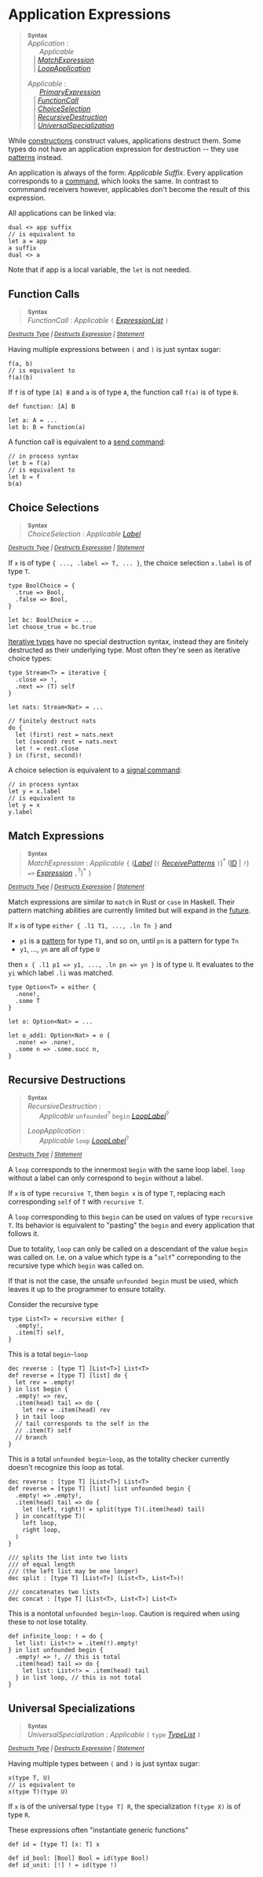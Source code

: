 # Application Expressions

> **<sup>Syntax</sup>**\
> _Application_ :\
> &nbsp;&nbsp; &nbsp;&nbsp; _Applicable_ \
> &nbsp;&nbsp; | [_MatchExpression_](#match-expressions) \
> &nbsp;&nbsp; | [_LoopApplication_](#recursive-destructions)
>
> _Applicable_ :\
> &nbsp;&nbsp; &nbsp;&nbsp; [_PrimaryExpression_] \
> &nbsp;&nbsp; | [_FunctionCall_](#function-calls) \
> &nbsp;&nbsp; | [_ChoiceSelection_](#choice-selections) \
> &nbsp;&nbsp; | [_RecursiveDestruction_](#recursive-destructions) \
> &nbsp;&nbsp; | [_UniversalSpecialization_](#universal-specializations)

While [constructions](construction.md) construct values, applications destruct them. Some types do not have an application expression for destruction -- they use [patterns](../patterns.md) instead.

An application is always of the form: _Applicable_ _Suffix_.
Every application corresponds to a [command](../statements/commands.md), which looks the same. In contrast to commmand receivers however, applicables don't become the result of this expression.

All applications can be linked via:
```par
dual <> app suffix
// is equivalent to
let a = app
a suffix
dual <> a
```
Note that if app is a local variable, the `let` is not needed.

## Function Calls

> **<sup>Syntax</sup>**\
> _FunctionCall_ : _Applicable_ `(` [_ExpressionList_] `)`

*<sup>
[Destructs Type](../types.md#function-types)
| [Destructs Expression](construction.md#function-expressions)
| [Statement](../statements/commands.md#send-commands)
</sup>*

Having multiple expressions between `(` and `)` is just syntax sugar:
```par
f(a, b)
// is equivalent to
f(a)(b)
```

If `f` is of type `[A] B` and `a` is of type `A`, the function call `f(a)` is of type `B`.

```par
def function: [A] B

let a: A = ...
let b: B = function(a)
```

A function call is equivalent to a [send command](../statements/commands.md#send-commands):
```par
// in process syntax
let b = f(a)
// is equivalent to
let b = f
b(a)
```

## Choice Selections

> **<sup>Syntax</sup>**\
> _ChoiceSelection_ : _Applicable_ [_Label_]

*<sup>
[Destructs Type](../types.md#choice-types)
| [Destructs Expression](construction.md#choice-constructions)
| [Statement](../statements/commands.md#signal-commands)
</sup>*

If `x` is of type `{ ..., .label => T, ... }`, the choice selection `x.label` is of type `T`.

```par
type BoolChoice = {
  .true => Bool,
  .false => Bool,
}

let bc: BoolChoice = ...
let choose_true = bc.true
```

[Iterative types](../types.md#iterative-types) have no special destruction syntax, instead they are finitely destructed as their underlying type. Most often they're seen as iterative choice types:
```par
type Stream<T> = iterative {
  .close => !,
  .next => (T) self
}

let nats: Stream<Nat> = ...

// finitely destruct nats
do {
  let (first) rest = nats.next
  let (second) rest = nats.next
  let ! = rest.close
} in (first, second)!
```

A choice selection is equivalent to a [signal command](../statements/commands.md#signal-commands):
```par
// in process syntax
let y = x.label
// is equivalent to
let y = x
y.label
```

## Match Expressions

<!--
> **<sup>Syntax</sup>**\
> _MatchExpression_ : _Applicable_ `{` (_Pattern_ `=>` _Expression_ `,`<sup>?</sup>)<sup>\*</sup> `}`
-->
> **<sup>Syntax</sup>**\
> _MatchExpression_ : _Applicable_ `{` ([_Label_] (`(` [_ReceivePatterns_] `)`)<sup>\*</sup> ([ID] | `!`) `=>` [_Expression_] `,`<sup>?</sup>)<sup>\*</sup> `}`

*<sup>
[Destructs Type](../types.md#either-types)
| [Destructs Expression](construction.md#either-selections)
| [Statement](../statements/commands.md#match-commands)
</sup>*

Match expressions are similar to `match` in Rust or `case` in Haskell. Their pattern matching abilities are currently limited but will expand in the [future](../future.md).

If `x` is of type `either { .l1 T1, ..., .ln Tn }`
and
- `p1` is a [pattern](../patterns.md) for type `T1`, and so on, until `pn` is a pattern for type `Tn`
- `y1`, ..., `yn` are all of type `U`

then `x { .l1 p1 => y1, ..., .ln pn => yn }` is of type `U`. It evaluates to the `yi` which label `.li` was matched.
```par
type Option<T> = either {
  .none!,
  .some T
}

let o: Option<Nat> = ...

let o_add1: Option<Nat> = o {
  .none! => .none!,
  .some n => .some.succ n,
}
```

## Recursive Destructions

> **<sup>Syntax</sup>**\
> _RecursiveDestruction_ :\
> &nbsp;&nbsp; &nbsp;&nbsp; _Applicable_ `unfounded`<sup>?</sup> `begin` [_LoopLabel_]<sup>?</sup>
>
> _LoopApplication_ :\
> &nbsp;&nbsp; &nbsp;&nbsp; _Applicable_ `loop` [_LoopLabel_]<sup>?</sup>

*<sup>
[Destructs Type](../types.md#recursive-types)
| [Statement](../statements/commands.md#recursive-commands)
</sup>*

A `loop` corresponds to the innermost `begin` with the same loop label. `loop` without a label can only correspond to `begin` without a label.

If `x` is of type `recursive T`, then `begin x` is of type `T`, replacing each corresponding `self` of `T` with `recursive T`.

A `loop` corresponding to this `begin` can be used on values of type `recursive T`. Its behavior is equivalent to "pasting" the `begin` and every application that follows it.

<div class="warning">

Due to totality, `loop` can only be called on a descendant of the value `begin` was called on. I.e. on a value which type is a "`self`" correponding to the recursive type which `begin` was called on.

If that is not the case, the unsafe `unfounded begin` must be used, which leaves it up to the programmer to ensure totality.
</div>

Consider the recursive type
```par
type List<T> = recursive either {
  .empty!,
  .item(T) self,
}
```

This is a total `begin`-`loop`
```par
dec reverse : [type T] [List<T>] List<T>
def reverse = [type T] [list] do {
  let rev = .empty!
} in list begin {
  .empty! => rev,
  .item(head) tail => do {
    let rev = .item(head) rev
  } in tail loop
  // tail corresponds to the self in the
  // .item(T) self
  // branch
}
```
This is a total `unfounded begin`-`loop`, as the totality checker currently doesn't recognize this loop as total.
```par
dec reverse : [type T] [List<T>] List<T>
def reverse = [type T] [list] list unfounded begin {
  .empty! => .empty!,
  .item(head) tail => do {
    let (left, right)! = split(type T)(.item(head) tail)
  } in concat(type T)(
    left loop,
    right loop,
  )
}

/// splits the list into two lists
/// of equal length
/// (the left list may be one longer)
dec split : [type T] [List<T>] (List<T>, List<T>)!

/// concatenates two lists
dec concat : [type T] [List<T>, List<T>] List<T>
```
This is a nontotal `unfounded begin`-`loop`. Caution is required when using these to not lose totality.
```par
def infinite_loop: ! = do {
  let list: List<!> = .item(!).empty!
} in list unfounded begin {
  .empty! => !, // this is total
  .item(head) tail => do {
    let list: List<!> = .item(head) tail
  } in list loop, // this is not total
}
```

## Universal Specializations

> **<sup>Syntax</sup>**\
> _UniversalSpecialization_ : _Applicable_ `(` `type` [_TypeList_] `)`

*<sup>
[Destructs Type](../types.md#universal-types)
| [Destructs Expression](construction.md#universal-constructions)
| [Statement](../statements/commands.md#receive-type-commands)
</sup>*

Having multiple types between `(` and `)` is just syntax sugar:
```par
x(type T, U)
// is equivalent to
x(type T)(type U)
```

If `x` is of the universal type `[type T] R`, the specialization `f(type X)` is of type `R`.

These expressions often "instantiate generic functions"
```par
def id = [type T] [x: T] x

def id_bool: [Bool] Bool = id(type Bool)
def id_unit: [!] ! = id(type !)
```

[ID]: ../lexical.md#names
[_PrimaryExpression_]: ../expressions.md#primary-expressions
[_Expression_]: ../expressions.md
[_ExpressionList_]: ../expressions.md
[_Label_]: ../types.md
[_ReceivePatterns_]: construction.md#choice-constructions
[_LoopLabel_]: ../statements/commands.md#recursive-commands
[_TypeList_]: ../types.md